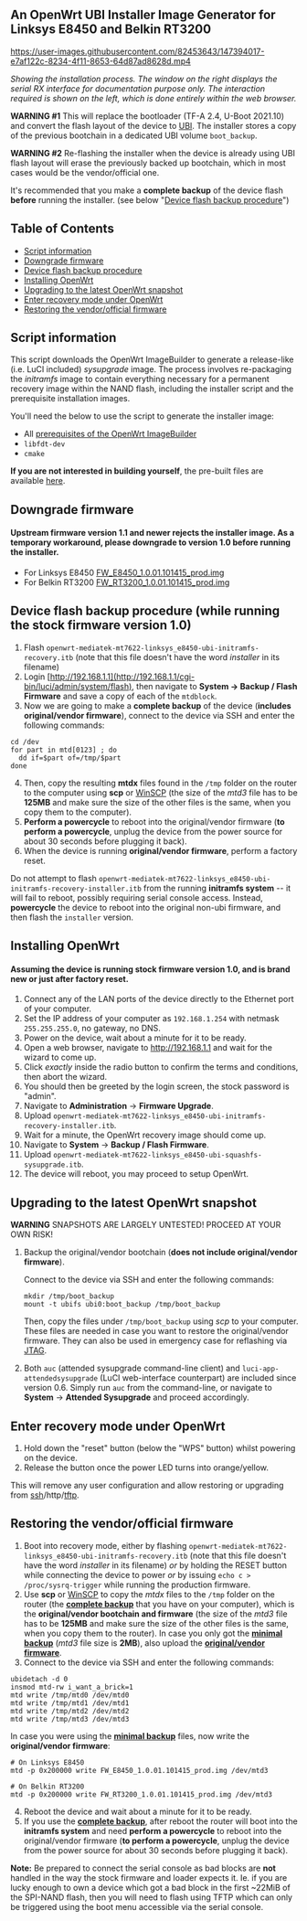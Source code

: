## An OpenWrt UBI Installer Image Generator for Linksys E8450 and Belkin RT3200

https://user-images.githubusercontent.com/82453643/147394017-e7af122c-8234-4f11-8653-64d87ad8628d.mp4

*Showing the installation process. The window on the right displays the serial RX interface for documentation purpose only. The interaction required is shown on the left, which is done entirely within the web browser.*

**WARNING #1** This will replace the bootloader (TF-A 2.4, U-Boot 2021.10) and convert the flash layout of the device to [UBI](https://github.com/dangowrt/linksys-e8450-openwrt-installer/issues/9). The installer stores a copy of the previous bootchain in a dedicated UBI volume `boot_backup`.

**WARNING #2** Re-flashing the installer when the device is already using UBI flash layout will erase the previously backed up bootchain, which in most cases would be the vendor/official one.

It's recommended that you make a **complete backup** of the device flash __**before**__ running the installer. (see below "[Device flash backup procedure](#device-flash-backup-procedure-while-running-the-stock-firmware-version-10)")

## Table of Contents
* [Script information](#script-information)
* [Downgrade firmware](#downgrade-firmware)
* [Device flash backup procedure](#device-flash-backup-procedure-while-running-the-stock-firmware-version-10)
* [Installing OpenWrt](#installing-openwrt)
* [Upgrading to the latest OpenWrt snapshot](#upgrading-to-the-latest-openwrt-snapshot)
* [Enter recovery mode under OpenWrt](#enter-recovery-mode-under-openwrt)
* [Restoring the vendor/official firmware](#restoring-the-vendorofficial-firmware)


## Script information

This script downloads the OpenWrt ImageBuilder to generate a release-like (i.e. LuCI included) *sysupgrade* image. The process involves re-packaging the *initramfs* image to contain everything necessary for a permanent recovery image within the NAND flash, including the installer script and the prerequisite installation images.

You'll need the below to use the script to generate the installer image:
* All [prerequisites of the OpenWrt ImageBuilder](https://openwrt.org/docs/guide-user/additional-software/imagebuilder#prerequisites) 
* `libfdt-dev`
* `cmake`

**If you are not interested in building yourself**, the pre-built files are available [here](https://github.com/dangowrt/linksys-e8450-openwrt-installer/releases).

## Downgrade firmware

#### Upstream firmware version 1.1 and newer rejects the installer image. As a temporary workaround, please downgrade to version 1.0 before running the installer.

 * For Linksys E8450 [FW_E8450_1.0.01.101415_prod.img](https://downloads.linksys.com/support/assets/firmware/FW_E8450_1.0.01.101415_prod.img)
 * For Belkin RT3200 [FW_RT3200_1.0.01.101415_prod.img](https://www.belkin.com/support/assets/belkin/firmware/FW_RT3200_1.0.01.101415_prod.img)

## Device flash backup procedure (while running the stock firmware version 1.0)

1. Flash `openwrt-mediatek-mt7622-linksys_e8450-ubi-initramfs-recovery.itb` (note that this file doesn't have the word _installer_ in its filename)
2. Login [http://192.168.1.1](http://192.168.1.1/cgi-bin/luci/admin/system/flash), then navigate to **System -> Backup / Flash Firmware** and save a copy of each of the `mtdblock`.
3. Now we are going to make a **complete backup** of the device (**includes original/vendor firmware**), connect to the device via SSH and enter the following commands:

```
cd /dev
for part in mtd[0123] ; do
  dd if=$part of=/tmp/$part
done
```

4. Then, copy the resulting **mtdx** files found in the `/tmp` folder on the router to the computer using **scp** or [WinSCP](https://winscp.net/eng/downloads.php) (the size of the *mtd3* file has to be **125MB** and make sure the size of the other files is the same, when you copy them to the computer).
5. **Perform a powercycle** to reboot into the original/vendor firmware (**to perform a powercycle**, unplug the device from the power source for about 30 seconds before plugging it back).
6. When the device is running **original/vendor firmware**, perform a factory reset.

Do not attempt to flash `openwrt-mediatek-mt7622-linksys_e8450-ubi-initramfs-recovery-installer.itb` from the running **initramfs system** -- it will fail to reboot, possibly requiring serial console access. Instead, **powercycle** the device to reboot into the original non-ubi firmware, and then flash the `installer` version.

## Installing OpenWrt

#### Assuming the device is running stock firmware version 1.0, and is brand new or just after factory reset.

1. Connect any of the LAN ports of the device directly to the Ethernet port of your computer.
2. Set the IP address of your computer as `192.168.1.254` with netmask `255.255.255.0`, no gateway, no DNS.
3. Power on the device, wait about a minute for it to be ready.
4. Open a web browser, navigate to http://192.168.1.1 and wait for the wizard to come up.
5. Click *exactly* inside the radio button to confirm the terms and conditions, then abort the wizard.
6. You should then be greeted by the login screen, the stock password is "admin".
7. Navigate to __Administration__ -> __Firmware Upgrade__.
8. Upload `openwrt-mediatek-mt7622-linksys_e8450-ubi-initramfs-recovery-installer.itb`.
9. Wait for a minute, the OpenWrt recovery image should come up.
9. Navigate to __System__ -> __Backup / Flash Firmware__.
10. Upload `openwrt-mediatek-mt7622-linksys_e8450-ubi-squashfs-sysupgrade.itb`.
12. The device will reboot, you may proceed to setup OpenWrt.

## Upgrading to the latest OpenWrt snapshot 

**WARNING**
SNAPSHOTS ARE LARGELY UNTESTED!
PROCEED AT YOUR OWN RISK!

1. Backup the original/vendor bootchain (**does not include original/vendor firmware**).

   Connect to the device via SSH and enter the following commands:

   ```
   mkdir /tmp/boot_backup
   mount -t ubifs ubi0:boot_backup /tmp/boot_backup
   ```

   Then, copy the files under `/tmp/boot_backup` using *scp* to your computer. These files are needed in case you want to restore the original/vendor firmware. They can also be used in emergency case for reflashing via [JTAG](https://openwrt.org/toh/linksys/e8450#jtag).

2. Both `auc` (attended sysupgrade command-line client) and `luci-app-attendedsysupgrade` (LuCI web-interface counterpart) are included since version 0.6. Simply run `auc` from the command-line, or navigate to __System__ -> __Attended Sysupgrade__ and proceed accordingly.

## Enter recovery mode under OpenWrt

1. Hold down the "reset" button (below the "WPS" button) whilst powering on the device.
2. Release the button once the power LED turns into orange/yellow.

This will remove any user configuration and allow restoring or upgrading from [ssh](https://openwrt.org/docs/guide-user/installation/sysupgrade.cli)/http/[tftp](https://openwrt.org/docs/guide-user/installation/generic.flashing.tftp).


## Restoring the vendor/official firmware ##

1. Boot into recovery mode, either by flashing `openwrt-mediatek-mt7622-linksys_e8450-ubi-initramfs-recovery.itb` (note that this file doesn't have the word _installer_ in its filename) *or* by holding the RESET button while connecting the device to power *or* by issuing `echo c > /proc/sysrq-trigger` while running the production firmware. 
2. Use **scp** or [WinSCP](https://winscp.net/eng/downloads.php) to copy the *mtdx* files to the `/tmp` folder on the router (the [**complete backup**](#device-flash-backup-procedure-while-running-the-stock-firmware-version-10) that you have on your computer), which is the **original/vendor bootchain and firmware** (the size of the *mtd3* file has to be **125MB** and make sure the size of the other files is the same, when you copy them to the router). In case you only got the [**minimal backup**](#upgrading-to-the-latest-openwrt-snapshot) (*mtd3* file size is **2MB**), also upload the [**original/vendor firmware**](#downgrade-firmware).
3. Connect to the device via SSH and enter the following commands:
```
ubidetach -d 0
insmod mtd-rw i_want_a_brick=1
mtd write /tmp/mtd0 /dev/mtd0
mtd write /tmp/mtd1 /dev/mtd1
mtd write /tmp/mtd2 /dev/mtd2
mtd write /tmp/mtd3 /dev/mtd3
```
In case you were using the [**minimal backup**](#upgrading-to-the-latest-openwrt-snapshot) files, now write the **original/vendor firmware**:
```
# On Linksys E8450
mtd -p 0x200000 write FW_E8450_1.0.01.101415_prod.img /dev/mtd3

# On Belkin RT3200
mtd -p 0x200000 write FW_RT3200_1.0.01.101415_prod.img /dev/mtd3
```
4. Reboot the device and wait about a minute for it to be ready.
5. If you use the [**complete backup**](#device-flash-backup-procedure-while-running-the-stock-firmware-version-10), after reboot the router will boot into the **initramfs system** and need **perform a powercycle** to reboot into the original/vendor firmware (**to perform a powercycle**, unplug the device from the power source for about 30 seconds before plugging it back).

**Note:** Be prepared to connect the serial console as bad blocks are **not** handled in the way the stock firmware and loader expects it. Ie. if you are lucky enough to own a device which got a bad block in the first ~22MiB of the SPI-NAND flash, then you will need to flash using TFTP which can only be triggered using the boot menu accessible via the serial console.
